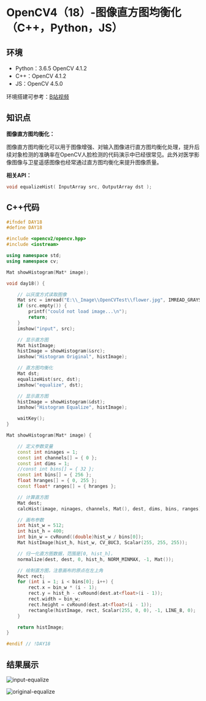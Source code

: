 # OpenCV4（18）-图像直方图均衡化（C++，Python，JS）

## 环境
* Python：3.6.5 OpenCV 4.1.2
* C++：OpenCV 4.1.2
* JS：OpenCV 4.5.0

环境搭建可参考：[B站视频](http://space.bilibili.com/365916694/#/)

## 知识点
**图像直方图均衡化：**

图像直方图均衡化可以用于图像增强、对输入图像进行直方图均衡化处理，提升后续对象检测的准确率在OpenCV人脸检测的代码演示中已经很常见。此外对医学影像图像与卫星遥感图像也经常通过直方图均衡化来提升图像质量。

**相关API：**
```c++
void equalizeHist( InputArray src, OutputArray dst );
```

## C++代码
```c++
#ifndef DAY18
#define DAY18

#include <opencv2/opencv.hpp>
#include <iostream>

using namespace std;
using namespace cv;

Mat showHistogram(Mat* image);

void day18() {

	// 以灰度方式读取图像
	Mat src = imread("E:\\_Image\\OpenCVTest\\flower.jpg", IMREAD_GRAYSCALE);
	if (src.empty()) {
		printf("could not load image...\n");
		return;
	}
	imshow("input", src);

	// 显示直方图
	Mat histImage;
	histImage = showHistogram(&src);
	imshow("Histogram Original", histImage);

	// 直方图均衡化
	Mat dst;
	equalizeHist(src, dst);
	imshow("equalize", dst);

	// 显示直方图
	histImage = showHistogram(&dst);
	imshow("Histogram Equalize", histImage);

	waitKey();
}

Mat showHistogram(Mat* image) {

	// 定义参数变量
	const int ninages = 1;
	const int channels[] = { 0 };
	const int dims = 1;
	//const int bins[] = { 32 };
	const int bins[] = { 256 };
	float hranges[] = { 0, 255 };
	const float* ranges[] = { hranges };

	// 计算直方图
	Mat dest;
	calcHist(image, ninages, channels, Mat(), dest, dims, bins, ranges);

	// 画布参数
	int hist_w = 512;
	int hist_h = 400;
	int bin_w = cvRound((double)hist_w / bins[0]);
	Mat histImage(hist_h, hist_w, CV_8UC3, Scalar(255, 255, 255));

	// 归一化直方图数据，范围是[0, hist_h]，
	normalize(dest, dest, 0, hist_h, NORM_MINMAX, -1, Mat());

	// 绘制直方图，注意画布的原点在左上角
	Rect rect;
	for (int i = 1; i < bins[0]; i++) {
		rect.x = bin_w * (i - 1);
		rect.y = hist_h - cvRound(dest.at<float>(i - 1));
		rect.width = bin_w;
		rect.height = cvRound(dest.at<float>(i - 1));
		rectangle(histImage, rect, Scalar(255, 0, 0), -1, LINE_8, 0);
	}

	return histImage;
}

#endif // !DAY18
```

## 结果展示
![input-equalize](https://cdn.jsdelivr.net/gh/ylsislove/image-home/test/20201125000706.png)

![original-equalize](https://cdn.jsdelivr.net/gh/ylsislove/image-home/test/20201125000843.png)
